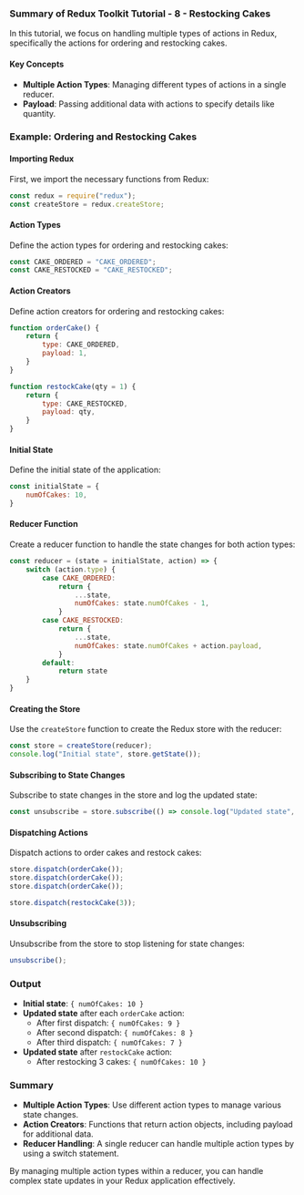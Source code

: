 ### Summary of Redux Toolkit Tutorial - 8 - Restocking Cakes

In this tutorial, we focus on handling multiple types of actions in Redux, specifically the actions for ordering and restocking cakes.

#### Key Concepts

- **Multiple Action Types**: Managing different types of actions in a single reducer.
- **Payload**: Passing additional data with actions to specify details like quantity.

### Example: Ordering and Restocking Cakes

#### Importing Redux
First, we import the necessary functions from Redux:
```javascript
const redux = require("redux");
const createStore = redux.createStore;
```

#### Action Types
Define the action types for ordering and restocking cakes:
```javascript
const CAKE_ORDERED = "CAKE_ORDERED";
const CAKE_RESTOCKED = "CAKE_RESTOCKED";
```

#### Action Creators
Define action creators for ordering and restocking cakes:
```javascript
function orderCake() {
    return {
        type: CAKE_ORDERED,
        payload: 1,
    }
}

function restockCake(qty = 1) {
    return {
        type: CAKE_RESTOCKED,
        payload: qty,
    }
}
```

#### Initial State
Define the initial state of the application:
```javascript
const initialState = {
    numOfCakes: 10,
}
```

#### Reducer Function
Create a reducer function to handle the state changes for both action types:
```javascript
const reducer = (state = initialState, action) => {
    switch (action.type) {
        case CAKE_ORDERED:
            return {
                ...state,
                numOfCakes: state.numOfCakes - 1,
            }
        case CAKE_RESTOCKED:
            return {
                ...state,
                numOfCakes: state.numOfCakes + action.payload,
            }
        default:
            return state
    }
}
```

#### Creating the Store
Use the `createStore` function to create the Redux store with the reducer:
```javascript
const store = createStore(reducer);
console.log("Initial state", store.getState());
```

#### Subscribing to State Changes
Subscribe to state changes in the store and log the updated state:
```javascript
const unsubscribe = store.subscribe(() => console.log("Updated state", store.getState()));
```

#### Dispatching Actions
Dispatch actions to order cakes and restock cakes:
```javascript
store.dispatch(orderCake());
store.dispatch(orderCake());
store.dispatch(orderCake());

store.dispatch(restockCake(3));
```

#### Unsubscribing
Unsubscribe from the store to stop listening for state changes:
```javascript
unsubscribe();
```

### Output
- **Initial state**: `{ numOfCakes: 10 }`
- **Updated state** after each `orderCake` action:
  - After first dispatch: `{ numOfCakes: 9 }`
  - After second dispatch: `{ numOfCakes: 8 }`
  - After third dispatch: `{ numOfCakes: 7 }`
- **Updated state** after `restockCake` action:
  - After restocking 3 cakes: `{ numOfCakes: 10 }`

### Summary
- **Multiple Action Types**: Use different action types to manage various state changes.
- **Action Creators**: Functions that return action objects, including payload for additional data.
- **Reducer Handling**: A single reducer can handle multiple action types by using a switch statement.

By managing multiple action types within a reducer, you can handle complex state updates in your Redux application effectively.